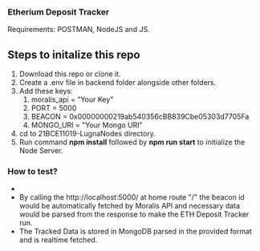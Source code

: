### Etherium Deposit Tracker
Requirements: POSTMAN, NodeJS and JS.

## Steps to initalize this repo
1. Download this repo or clone it.
2. Create a .env file in backend folder alongside other folders.
3. Add these keys:
    1. moralis_api = "Your Key"
    2. PORT = 5000
    3. BEACON = 0x00000000219ab540356cBB839Cbe05303d7705Fa
    4. MONGO_URI = "Your Mongo URI"
4. cd to 21BCE11019-LugnaNodes directory.
5. Run command **npm install** followed by **npm run start** to initialize the Node Server.

### How to test?
-
- By calling the http://localhost:5000/ at home route "/" the beacon id would be automatically fetched by 
Moralis API and necessary data would be parsed from the response to make the ETH Deposit Tracker run.
- The Tracked Data is stored in MongoDB parsed in the provided format and is realtime fetched.


